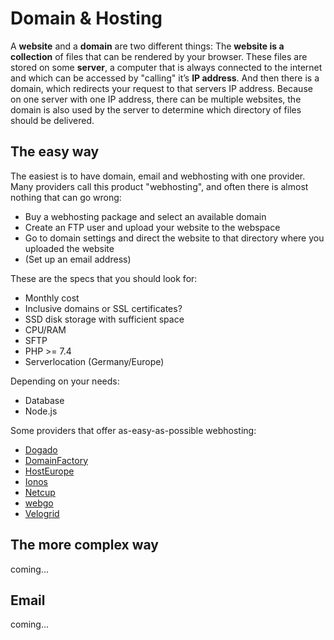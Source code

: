 # Domain & Hosting

A **website** and a **domain** are two different things: The **website is a collection** of files that can be rendered by your browser. These files are stored on some **server**, a computer that is always connected to the internet and which can be accessed by "calling" it’s **IP address**. And then there is a domain, which redirects your request to that servers IP address. Because on one server with one IP address, there can be multiple websites, the domain is also used by the server to determine which directory of files should be delivered.

## The easy way

The easiest is to have domain, email and webhosting with one provider. Many providers call this product "webhosting", and often there is almost nothing that can go wrong:
- Buy a webhosting package and select an available domain
- Create an FTP user and upload your website to the webspace
- Go to domain settings and direct the website to that directory where you uploaded the website
- (Set up an email address)

These are the specs that you should look for:
- Monthly cost
- Inclusive domains or SSL certificates?
- SSD disk storage with sufficient space
- CPU/RAM
- SFTP
- PHP >= 7.4
- Serverlocation (Germany/Europe)

Depending on your needs:
- Database
- Node.js

Some providers that offer as-easy-as-possible webhosting:
- [Dogado](https://www.dogado.de/website/hosting)
- [DomainFactory](https://www.df.eu/de/webhosting/)
- [HostEurope](https://www.hosteurope.de/webhosting-loesungen/)
- [Ionos](https://www.ionos.de/hosting/webhosting)
- [Netcup](https://www.netcup.de/hosting/)
- [webgo](https://www.webgo.de/ssd-webhosting/)
- [Velogrid](https://www.velogrid.com/)

## The more complex way

coming...

## Email

coming...
